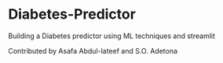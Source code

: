 # Diabetes-Predictor
Building a Diabetes predictor using ML techniques and streamlit

Contributed by Asafa Abdul-lateef and S.O. Adetona



